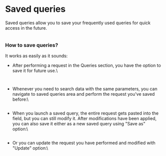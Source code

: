 # Saved queries

Saved queries allow you to save your frequently used queries for quick access in the future.

<figure><img src="https://qase.intercom-attachments-7.com/i/o/597200045/08ce9c2ca44805a076b74e14/UdKcTzND2GD71QFFdVxCV8KRq__CDfbo3ls3muzj2wjkiqILlJc23S5dxxozakx1vQXxTpCxoIJrKYJKn5ZOYhtpOV8GnVd_25g15GmeF8OSx-gaT945FaXhhCS2f9m3VXdKgzOgXRx-idPFyP_QTPkLG2nX_iCSRBTvSugln5VcgSUdI9sBdzTkSQ" alt=""><figcaption></figcaption></figure>

### How to save queries?

It works as easily as it sounds:

*   After performing a request in the Queries section, you have the option to save it for future use.\


    <figure><img src="https://qase.intercom-attachments-7.com/i/o/597200057/45a151fc474831bac293556b/JGVz10Q_uvLIjdQblzffyuukUTwrvxoG25GaU7tWVb_dosLwtTkqLX-Prv3QEhEtGuuHdX5ea8ztNWMZHTbSmGRgShwOmamvxh_COpaKFe0ELOd4zuNCiQresyvRX4F-xt9npNXyz3ZzY-M2XZQ26-LL_PGK7VRrCI7YgBMVUnWYj-3MyjZNUj0CkA" alt=""><figcaption></figcaption></figure>

    <figure><img src="https://qase.intercom-attachments-7.com/i/o/597200074/cc1eb33a084ca21447b60c8f/G3rW0qzdlCNtPXOMluQPitgJBiiQsuxhCObRtAV2xAkbvGHn1HpaGjfa9by4_8HYG-mddcyZAE1Lq959orcOlB6LmMroNuid2gp_AKxssVXY2wKiuQAJckR-k2CWPgWLiRCKW7_6hFP9f1ycpINsszLjDJmHiOHytUIx9lRaHBtq0W_noSP76CHpnA" alt=""><figcaption></figcaption></figure>
*   Whenever you need to search data with the same parameters, you can navigate to saved queries area and perform the request you've saved before:\




    <figure><img src="https://qase.intercom-attachments-7.com/i/o/597200083/5e7c9a90ee5f103d4edbc3c6/DsinQAWhgQP0BuFHC8OFQgLuxG3jxau84OPFcG6CHt746iot62LWCAbm9Lcj7bpWz-igi3-IVeCMCfMWCFgXPLSpDSITAtxnsG1mTKCMrYMu6PcV03LVIKzMCEPt_SHSmjf04c3l-smlmrjZZkX_WFi10oX66b3gF-6sz41nAwjpOMFPtdAUbF8CdQ" alt=""><figcaption></figcaption></figure>
*   When you launch a saved query, the entire request gets pasted into the field, but you can still modify it. After modifications have been applied, you can also save it either as a new saved query using "Save as" option:\


    <figure><img src="https://qase.intercom-attachments-7.com/i/o/597200092/d5edb80b673c6c5adf304f2f/ZT8SjfSvV98X-S5UIGAdxzR5pEklTBEUJIUBW1WaogqWifmLbsu8Mj0XTtj05G1Jv2K57d9w_854PW_AOjyxwvg1fFptlZsNDIg1yItvBJxBiwTcXxvIVWiD4w-RZ_2DRGIKCQ_373d1uzbclK4-0CRVShCMzR8BMcdPAlBceap_aX4pVLC1pGPUuw" alt=""><figcaption></figcaption></figure>
*   Or you can update the request you have performed and modified with "Update" option:\


    <figure><img src="https://qase.intercom-attachments-7.com/i/o/597200103/35b91c3e015a9f797b5aa185/UvsPGO2AVIJenxqHgqn1QUPL4ZzmNDJogpUKSmv-4RiCO05KxFmR0Or90dGTuPjSfn7MOBjqWK0bSJG81n2zsKeLV5xccafTs-powdDfbtmkGI6Fx70qGwiRcdS7BUqvPJE5I2DVuh9HT6nPoHET5HadBA4r6cepVgFz9TSnkeZA5GK6jg7FESgKPA" alt=""><figcaption></figcaption></figure>

    <figure><img src="https://qase.intercom-attachments-7.com/i/o/597200124/786336ec226b36614c9686a0/pdAG87KZf-vPqe5pMgvSrT0yUWSQT5wY5vUTmSxFmdjZNzWpo1GO3YKmBiagOX7lGlF4uAH2UM62ONqhmA0hNyw_uAAoLmlEF_McWO-foClpnlwHUABTWDvTJgyjQFiyCqeb5u0BdVr-Ue-v_BkroVyl6wWHnFXnWrpEQMqxzfm5EqQ18gmZJEVLyg" alt=""><figcaption></figcaption></figure>
